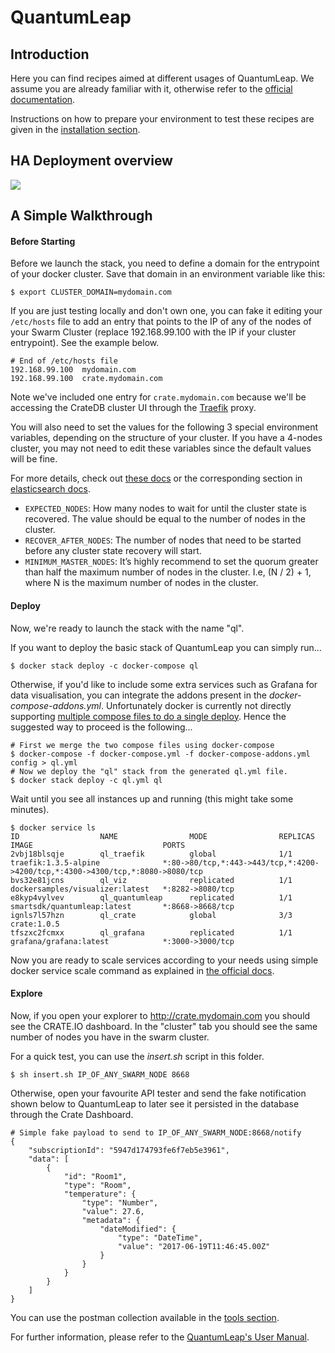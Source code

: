 # QuantumLeap


## Introduction
Here you can find recipes aimed at different usages of QuantumLeap. We assume you are already familiar with it, otherwise refer to the [official documentation](https://smartsdk.github.io/ngsi-timeseries-api/).

Instructions on how to prepare your environment to test these recipes are given in the [installation section](../../installation.md).


## HA Deployment overview

<img src='http://g.gravizo.com/g?
  digraph G {
      rankdir=LR;
      	compound=true;
      	node [shape="record" style="filled"];
      	splines=line;
      	Client [fillcolor="aliceblue"];
      	subgraph cluster {
      		label="3-Nodes Docker Swarm Cluster";
      		"Traefik" [fillcolor="aliceblue"];
      		"Swarm LB" [fillcolor="aliceblue"];
      		subgraph cluster_0 {
      			label="QuantumLeap";
                QL2 [fillcolor="aliceblue"];
                QL1 [fillcolor="aliceblue"];
                QL3 [fillcolor="aliceblue"];
      		}
      		subgraph cluster_1 {
      			label="CrateDB stack";
      			Crate1 [fillcolor="aliceblue"];
      			Crate2 [fillcolor="aliceblue"];
      			Crate3 [fillcolor="aliceblue"];
      		}
      		subgraph cluster_2 {
      			label="Grafana";
      			Grafana1 [fillcolor="aliceblue"];
      		}
      	}
      	Client -> "Swarm LB" [label="8668",lhead=cluster_0];
      	Client -> "Traefik" [label="4200",lhead=cluster_0];
      	Client -> "Grafana1" [label="3000",lhead=cluster_0];
      	"Swarm LB" -> {QL1,QL2,QL3};
      	Traefik -> Crate1 [lhead=cluster_1];
        Grafana1 -> Crate1 [lhead=cluster_1];
      	QL1 -> Crate1 [lhead=cluster_1];
      	QL2 -> Crate1 [lhead=cluster_1];
      	QL3 -> Crate1 [lhead=cluster_1];
      	Crate1 -> {Crate2, Crate3} [dir="both"];
        Crate2 -> {Crate3} [dir="both"];
  }
'>


## A Simple Walkthrough

#### Before Starting

Before we launch the stack, you need to define a domain for the entrypoint of your docker cluster. Save that domain in an environment variable like this:

    $ export CLUSTER_DOMAIN=mydomain.com

If you are just testing locally and don't own one, you can fake it editing your `/etc/hosts` file to add an entry that points to the IP of any of the nodes of your Swarm Cluster (replace 192.168.99.100 with the IP if your cluster entrypoint). See the example below.

    # End of /etc/hosts file
    192.168.99.100  mydomain.com
    192.168.99.100  crate.mydomain.com

Note we've included one entry for `crate.mydomain.com` because we'll be accessing the CrateDB cluster UI through the [Traefik](https://traefik.io) proxy.

You will also need to set the values for the following 3 special environment variables, depending on the structure of your cluster. If you have a 4-nodes cluster, you may not need to edit these variables since the default values will be fine.

For more details, check out [these docs](https://crate.io/docs/crate/guide/en/latest/scale/multi_node_setup.html#id10) or the corresponding section in [elasticsearch docs](https://www.elastic.co/guide/en/elasticsearch/reference/current/modules-gateway.html).
- `EXPECTED_NODES`: How many nodes to wait for until the cluster state is recovered. The value should be equal to the number of nodes in the cluster.
- `RECOVER_AFTER_NODES`: The number of nodes that need to be started before any cluster state recovery will start.
- `MINIMUM_MASTER_NODES`: It’s highly recommend to set the quorum greater than half the maximum number of nodes in the cluster. I.e, (N / 2) + 1, where N is the maximum number of nodes in the cluster.

#### Deploy

Now, we're ready to launch the stack with the name "ql".

If you want to deploy the basic stack of QuantumLeap you can simply run...

    $ docker stack deploy -c docker-compose ql

Otherwise, if you'd like to include some extra services such as Grafana for data visualisation, you can integrate the addons present in the *docker-compose-addons.yml*. Unfortunately docker is currently not directly supporting [multiple compose files to do a single deploy](https://github.com/moby/moby/issues/30127). Hence the suggested way to proceed is the following...

    # First we merge the two compose files using docker-compose
    $ docker-compose -f docker-compose.yml -f docker-compose-addons.yml config > ql.yml
    # Now we deploy the "ql" stack from the generated ql.yml file.
    $ docker stack deploy -c ql.yml ql

Wait until you see all instances up and running (this might take some minutes).

    $ docker service ls
    ID                  NAME                MODE                REPLICAS            IMAGE                             PORTS
    2vbj18blsqje        ql_traefik          global              1/1                 traefik:1.3.5-alpine              *:80->80/tcp,*:443->443/tcp,*:4200->4200/tcp,*:4300->4300/tcp,*:8080->8080/tcp
    bvs32e81jcns        ql_viz              replicated          1/1                 dockersamples/visualizer:latest   *:8282->8080/tcp
    e8kyp4vylvev        ql_quantumleap      replicated          1/1                 smartsdk/quantumleap:latest       *:8668->8668/tcp
    ignls7l57hzn        ql_crate            global              3/3                 crate:1.0.5                       
    tfszxc2fcmxx        ql_grafana          replicated          1/1                 grafana/grafana:latest            *:3000->3000/tcp

Now you are ready to scale services according to your needs using simple docker service scale command as explained in [the official docs](https://docs.docker.com/engine/swarm/swarm-tutorial/scale-service/).

#### Explore

Now, if you open your explorer to http://crate.mydomain.com you should see the CRATE.IO dashboard. In the "cluster" tab you should see the same number of nodes you have in the swarm cluster.

For a quick test, you can use the *insert.sh* script in this folder.

    $ sh insert.sh IP_OF_ANY_SWARM_NODE 8668

Otherwise, open your favourite API tester and send the fake notification shown below to QuantumLeap to later see it persisted in the database through the Crate Dashboard.

    # Simple fake payload to send to IP_OF_ANY_SWARM_NODE:8668/notify
    {
        "subscriptionId": "5947d174793fe6f7eb5e3961",
        "data": [
            {
                "id": "Room1",
                "type": "Room",
                "temperature": {
                    "type": "Number",
                    "value": 27.6,
                    "metadata": {
                        "dateModified": {
                            "type": "DateTime",
                            "value": "2017-06-19T11:46:45.00Z"
                        }
                    }
                }
            }
        ]
    }

You can use the postman collection available in the [tools section](../../tools/readme.md).

For further information, please refer to the [QuantumLeap's User Manual](https://smartsdk.github.io/ngsi-timeseries-api/).
